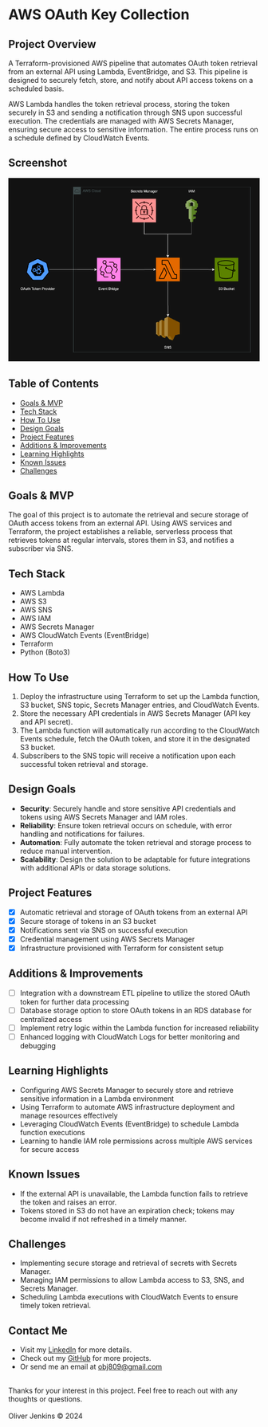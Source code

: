 # AWS OAuth Key Collection

## Project Overview
A Terraform-provisioned AWS pipeline that automates OAuth token retrieval from an external API using Lambda, EventBridge, and S3. This pipeline is designed to securely fetch, store, and notify about API access tokens on a scheduled basis.

AWS Lambda handles the token retrieval process, storing the token securely in S3 and sending a notification through SNS upon successful execution. The credentials are managed with AWS Secrets Manager, ensuring secure access to sensitive information. The entire process runs on a schedule defined by CloudWatch Events.

## Screenshot
![Project Diagram](diagrams/aws-oauth-key-diagram-dark.png "AWS OAuth Key Collection Architecture")


## Table of Contents
- [Goals & MVP](#goals--mvp)
- [Tech Stack](#tech-stack)
- [How To Use](#how-to-use)
- [Design Goals](#design-goals)
- [Project Features](#project-features)
- [Additions & Improvements](#additions--improvements)
- [Learning Highlights](#learning-highlights)
- [Known Issues](#known-issues)
- [Challenges](#challenges)


## Goals & MVP
The goal of this project is to automate the retrieval and secure storage of OAuth access tokens from an external API. Using AWS services and Terraform, the project establishes a reliable, serverless process that retrieves tokens at regular intervals, stores them in S3, and notifies a subscriber via SNS.

## Tech Stack
- AWS Lambda
- AWS S3
- AWS SNS
- AWS IAM
- AWS Secrets Manager
- AWS CloudWatch Events (EventBridge)
- Terraform
- Python (Boto3)

## How To Use
1. Deploy the infrastructure using Terraform to set up the Lambda function, S3 bucket, SNS topic, Secrets Manager entries, and CloudWatch Events.
2. Store the necessary API credentials in AWS Secrets Manager (API key and API secret).
3. The Lambda function will automatically run according to the CloudWatch Events schedule, fetch the OAuth token, and store it in the designated S3 bucket.
4. Subscribers to the SNS topic will receive a notification upon each successful token retrieval and storage.

## Design Goals
- **Security**: Securely handle and store sensitive API credentials and tokens using AWS Secrets Manager and IAM roles.
- **Reliability**: Ensure token retrieval occurs on schedule, with error handling and notifications for failures.
- **Automation**: Fully automate the token retrieval and storage process to reduce manual intervention.
- **Scalability**: Design the solution to be adaptable for future integrations with additional APIs or data storage solutions.

## Project Features
- [x] Automatic retrieval and storage of OAuth tokens from an external API
- [x] Secure storage of tokens in an S3 bucket
- [x] Notifications sent via SNS on successful execution
- [x] Credential management using AWS Secrets Manager
- [x] Infrastructure provisioned with Terraform for consistent setup

## Additions & Improvements
- [ ] Integration with a downstream ETL pipeline to utilize the stored OAuth token for further data processing
- [ ] Database storage option to store OAuth tokens in an RDS database for centralized access
- [ ] Implement retry logic within the Lambda function for increased reliability
- [ ] Enhanced logging with CloudWatch Logs for better monitoring and debugging

## Learning Highlights
- Configuring AWS Secrets Manager to securely store and retrieve sensitive information in a Lambda environment
- Using Terraform to automate AWS infrastructure deployment and manage resources effectively
- Leveraging CloudWatch Events (EventBridge) to schedule Lambda function executions
- Learning to handle IAM role permissions across multiple AWS services for secure access

## Known Issues
- If the external API is unavailable, the Lambda function fails to retrieve the token and raises an error.
- Tokens stored in S3 do not have an expiration check; tokens may become invalid if not refreshed in a timely manner.

## Challenges
- Implementing secure storage and retrieval of secrets with Secrets Manager.
- Managing IAM permissions to allow Lambda access to S3, SNS, and Secrets Manager.
- Scheduling Lambda executions with CloudWatch Events to ensure timely token retrieval.

## Contact Me
- Visit my [LinkedIn](https://www.linkedin.com/in/obj809/) for more details.
- Check out my [GitHub](https://github.com/cyberforge1) for more projects.
- Or send me an email at obj809@gmail.com
<br />
Thanks for your interest in this project. Feel free to reach out with any thoughts or questions.
<br />
<br />
Oliver Jenkins © 2024
